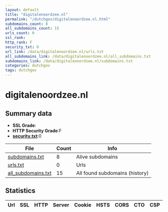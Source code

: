```yaml
---
layout: default
title: "digitalenoordzee.nl"
permalink: "/dutchgov/digitalenoordzee.nl.html"
subdomains_count: 8
all_subdomains_count: 15
urls_count: 0
ssl_rank: 
http_rank: F
security_txt: 0
url_link: /data/digitalenoordzee.nl/urls.txt
all_subdomains_link: /data/digitalenoordzee.nl/all_subdomains.txt
subdomains_link: /data/digitalenoordzee.nl/subdomains.txt
categories: dutchgov
tags: dutchgov
---
```



# digitalenoordzee.nl
## Summary data


 - **SSL Grade**:
 - **HTTP Security Grade**:F
 - **[security.txt](https://www.digitaleoverheid.nl/nieuws/standaard-security-txt-nu-verplicht-voor-overheid/)**:0


| File       | Count | Info |
|------------|-------|------|
|[subdomains.txt](/DutchGovScope/data/digitalenoordzee.nl/subdomains.txt)|8|Alive subdomains|
|[urls.txt](/DutchGovScope/data/digitalenoordzee.nl/urls.txt)|0|Urls|
|[all_subdomains.txt](/DutchGovScope/data/digitalenoordzee.nl/all_subdomains.txt)|15|All found subdomains (history)|


## Statistics


| Url | SSL | HTTP | Server | Cookie | HSTS | CORS | CTO | CSP | XFO | XXP | RP |FP| Tech |Title |
|--------|-------|-------|------|------|------|------|------|------|------|------|------|------|------|------|

